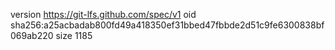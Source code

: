 version https://git-lfs.github.com/spec/v1
oid sha256:a25acbadab800fd49a418350ef31bbed47fbbde2d51c9fe6300838bf069ab220
size 1185
